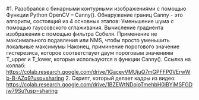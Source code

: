 #1. Разобрался с бинарными контурными изображениями с помощью Функции Python OpenCV – Canny().
Обнаружение границ Canny - это алгоритм, состоящий из 4 основных этапов:
  Уменьшение шума с помощью гауссовского сглаживания.
  Вычисление градиента изображения с помощью фильтра Собеля.
  Применение не максимального подавления или NMS, чтобы просто уменьшить локальные максимумы
  Наконец, приминение порогового значение гистерезиса, которое соответствует двум пороговым значениям T_upper и T_lower, которые используются в функции Canny().
Ссылка на коллаб: https://colab.research.google.com/drive/1GacevVMUjuQ7mGPFFP0VErwWb-B-AZq9?usp=sharing
2. Скрипт, который делает кадры из видео: https://colab.research.google.com/drive/1BZEWtNDojoTmehbH0iBYiMSFGDjw79Su?usp=sharing

